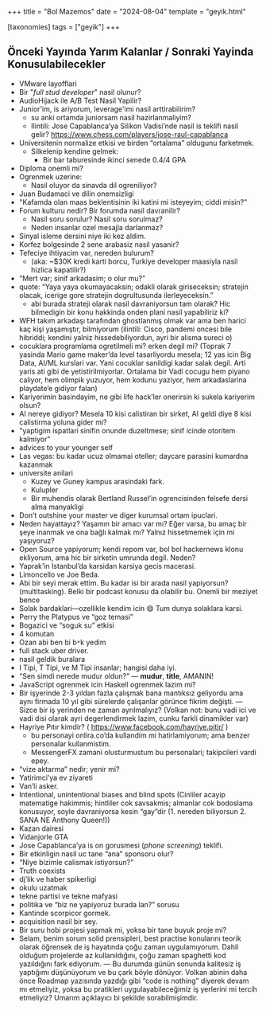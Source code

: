 +++
title = "Bol Mazemos"
date = "2024-08-04"
template = "geyik.html"

[taxonomies]
tags = ["geyik"]
+++

## Önceki Yayında Yarım Kalanlar / Sonraki Yayinda Konusulabilecekler

* VMware layofflari
* Bir "*full stud developer*" nasil olunur?
* AudioHijack ile A/B Test Nasil Yapilir?
* Junior'im, is ariyorum, leverage'imi nasil arttirabilirim?
  * su anki ortamda juniorsam nasil hazirlanmaliyim?
  * Ilintili: Jose Capablanca’ya Silikon Vadisi’nde nasil is teklifi nasil gelir? 
    <https://www.chess.com/players/jose-raul-capablanca>
* Universitenin normalize etkisi ve birden “ortalama” oldugunu farketmek.
  * Silkelenip kendine gelmek:
    * Bir bar taburesinde ikinci senede 0.4/4 GPA
* Diploma onemli mi?
* Ogrenmek uzerine:
  * Nasil oluyor da sinavda dil ogreniliyor?
* Juan Budamaci ve dilin onemsizligi
* "Kafamda olan maas beklentisinin iki katini mi isteyeyim; ciddi misin?"
* Forum kulturu nedir? Bir forumda nasil davranilir? 
  * Nasil soru sorulur? Nasil soru sorulmaz?
  * Neden insanlar ozel mesajla darlanmaz?
* Sinyal isleme dersini niye iki kez aldim.
* Korfez bolgesinde 2 sene arabasiz nasil yasanir?
* Tefeciye ihtiyacim var, nereden bulurum? 
  * (aka: ~$30K kredi karti borcu, Turkiye developer maasiyla nasil 
    hizlica kapatilir?)
* “Mert var; sinif arkadasim; o olur mu?”
* quote: “Yaya yaya okumayacaksin; odakli olarak giriseceksin;
  stratejin olacak, icerige gore stratejin dogrultusunda ilerleyeceksin.”
    * abi burada strateji olarak nasil davraniyorsun tam olarak? Hic bilmedigin
      bir konu hakkinda onden plani nasil yapabiliriz ki?
* WFH takım arkadaşı tarafından ghostlanmış olmak var ama ben harici kaç kişi
  yaşamıştır, bilmiyorum (ilintili: Cisco, pandemi oncesi bile hibriddi;
  kendini yalniz hissedebiliyordun, ayri bir alisma sureci o)
* cocuklara programlama ogretilmeli mi? erken degil mi? (Toprak 7 yasinda Mario 
  game maker’da level tasarliyordu mesela; 12 yas icin Big Data, AI/ML 
  kurslari var. Yani cocuklar sanildigi kadar salak degil. Arti yaris ati gibi de 
  yetistirilmiyorlar. Ortalama bir Vadi cocugu hem piyano caliyor, hem 
  olimpik yuzuyor, hem kodunu yaziyor, hem arkadaslarina playdate’e gidiyor falan)
* Kariyerimin basindayim, ne gibi life hack’ler onerirsin ki sukela kariyerim olsun?
* AI nereye gidiyor? Mesela 10 kisi calistiran bir sirket, AI geldi diye 8 
  kisi calistirma yoluna gider mi?
* "yaptigim ispatlari sinifin onunde duzeltmese; sinif icinde otoritem kalmiyor"
* advices to your younger self
* Las vegas: bu kadar ucuz olmamai oteller; daycare parasini kumardna kazanmak
* universite anilari
    * Kuzey ve Guney kampus arasindaki fark.
    * Kulupler
    * Bir muhendis olarak Bertland Russel’in ogrencisinden felsefe dersi alma 
    manyakligi
* Don’t outshine your master ve diger kurumsal ortam ipuclari.
* Neden hayattayız? Yaşamın bir amacı var mı? Eğer varsa, bu amaç bir şeye
  inanmak ve ona bağlı kalmak mı? Yalnız hissetmemek için mi yaşıyoruz?
* Open Source yapiyorum; kendi repom var, bol bol hackernews klonu ekliyorum,
  ama hic bir sirketin umrunda degil. Neden?
* Yaprak’in Istanbul’da karsidan karsiya gecis macerasi.
* Limoncello ve Joe Beda.
* Abi bir seyi merak ettim. Bu kadar isi bir arada nasil 
  yapiyorsun? (multitasking).
  Belki bir podcast konusu da olabilir bu. Onemli bir meziyet bence
* Solak bardaklari—ozellikle kendim icin 😄 Tum dunya solaklara karsi.
* Perry the Platypus ve “goz temasi”
* Bogazici ve “soguk su” etkisi
* 4 komutan
* Ozan abi ben bi b`*`k yedim
* full stack uber driver.
* nasil geldik buralara
* I Tipi, T Tipi, ve M Tipi insanlar; hangisi daha iyi.
* “Sen simdi nerede mudur oldun?” — **mudur**, **title**, AMANIN!
* JavaScript ogrenmek icin Haskell ogrenmek lazim mi?
* Bir işyerinde 2-3 yıldan fazla çalışmak bana mantıksız geliyordu ama aynı
  firmada 10 yıl gibi sürelerde çalışanlar görünce fikrim değişti.
  — Sizce bir iş yerinden ne zaman ayrılmalıyız?
  (Volkan not: bunu vadi ici ve vadi disi olarak ayri degerlendirmek lazim,
  cunku farkli dinamikler var)
* Hayriye Pıtır kimdir? ( https://www.facebook.com/hayriye.pitir/ )
    * bu personayi onlira.co’da kullandim mi hatirlamiyorum; ama benzer 
    personalar kullanmistim.
    * MessengerFX zamani olusturmustum bu personalari; takipcileri vardi epey.
* “vize aktarma” nedir; yenir mi?
* Yatirimci’ya ev ziyareti
* Van’li asker.
* Intentional, unintentional biases and blind spots (Cinliler acayip matematige 
  hakimmis; hintliler cok savsakmis; almanlar cok bodoslama konusuyor, soyle 
  davraniyorsa kesin “gay”dir (1. nereden biliyorsun 2. SANA NE Anthony Queen!))
* Kazan dairesi
* Vidanjorle GTA
* Jose Capablanca’ya is on gorusmesi (*phone screening*) teklifi.
* Bir etkinligin nasil uc tane “ana” sponsoru olur?
* “Niye bizimle calismak istiyorsun?”
* Truth coexists
* dj’lik ve haber spikerligi
* okulu uzatmak
* tekne partisi ve tekne mafyasi
* politika ve “biz ne yapiyoruz burada lan?” sorusu
* Kantinde scorpicor gormek.
* acquisition nasil bir sey.
* Bir suru hobi projesi yapmak mi, yoksa bir tane buyuk proje mi?
* Selam, benim sorum solid prensipleri, best practise konularını teorik olarak
  öğrensek de iş hayatında çoğu zaman uygulamıyorum. Dahil olduğum projelerde az
  kullanıldığını, çoğu zaman spaghetti kod yazıldığını fark ediyorum.
  — Bu durumda günün sonunda kalitesiz iş yaptığımı düşünüyorum ve bu çark böyle 
  dönüyor. Volkan abinin daha önce Roadmap yazısında yazdığı gibi “code is 
  nothing” diyerek devam mı etmeliyiz, yoksa bu pratikleri uygulayabileceğimiz 
  iş yerlerini mi tercih etmeliyiz? Umarım açıklayıcı bi şekilde sorabilmişimdir.
